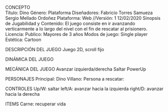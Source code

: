 
CONCEPTO    
    Título: Dino
    Género: Plataforma
    Diseñadores:
        Fabricio Torres Samueza
        Sergio Mellado Ordoñez
    Plataforma: Web
    //Versión: 1 12/02/2020
    Sinopsis de Jugabilidad y Contenido: 
        El juego consiste en ir avanzando verticarmente a lo largo del nivel con el fin de rescatar al prisionero.
    Licencia:
    Publico: Mayores de 3 años
    Modos de juego: Single player
    Estética: Cartoon

DESCRIPCIÓN DEL JUEGO
Juego 2D, scroll fijo

DINÁMICA DEL JUEGO


MECÁNICA DEL JUEGO
Avanzar izquierda/derecha
Saltar
PowerUp

PERSONAJES
Principal: Dino
Villano: 
Persona a rescatar:

CONTROLES
Up/W: saltar
left/A: avanzar hacia la izquierda
right/D: avanzar hacia la derecha

ITEMS
Carne: recuperar vida

